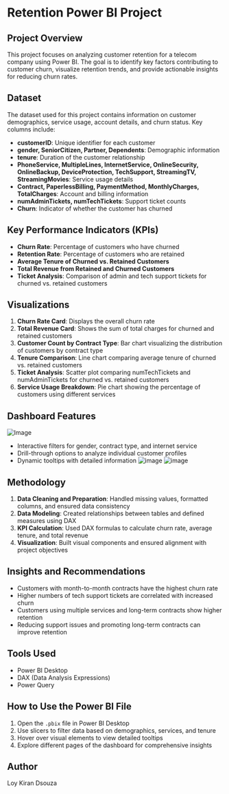 # Retention Power BI Project

## Project Overview

This project focuses on analyzing customer retention for a telecom company using Power BI. The goal is to identify key factors contributing to customer churn, visualize retention trends, and provide actionable insights for reducing churn rates.

## Dataset

The dataset used for this project contains information on customer demographics, service usage, account details, and churn status. Key columns include:

- **customerID**: Unique identifier for each customer
- **gender, SeniorCitizen, Partner, Dependents**: Demographic information
- **tenure**: Duration of the customer relationship
- **PhoneService, MultipleLines, InternetService, OnlineSecurity, OnlineBackup, DeviceProtection, TechSupport, StreamingTV, StreamingMovies**: Service usage details
- **Contract, PaperlessBilling, PaymentMethod, MonthlyCharges, TotalCharges**: Account and billing information
- **numAdminTickets, numTechTickets**: Support ticket counts
- **Churn**: Indicator of whether the customer has churned

## Key Performance Indicators (KPIs)

- **Churn Rate**: Percentage of customers who have churned
- **Retention Rate**: Percentage of customers who are retained
- **Average Tenure of Churned vs. Retained Customers**
- **Total Revenue from Retained and Churned Customers**
- **Ticket Analysis**: Comparison of admin and tech support tickets for churned vs. retained customers

## Visualizations

1. **Churn Rate Card**: Displays the overall churn rate
2. **Total Revenue Card**: Shows the sum of total charges for churned and retained customers
3. **Customer Count by Contract Type**: Bar chart visualizing the distribution of customers by contract type
4. **Tenure Comparison**: Line chart comparing average tenure of churned vs. retained customers
5. **Ticket Analysis**: Scatter plot comparing numTechTickets and numAdminTickets for churned vs. retained customers
6. **Service Usage Breakdown**: Pie chart showing the percentage of customers using different services

## Dashboard Features
![Image](https://github.com/user-attachments/assets/fab25817-692b-4968-a21a-feaf2888c2b5)
- Interactive filters for gender, contract type, and internet service
- Drill-through options to analyze individual customer profiles
- Dynamic tooltips with detailed information
![image](https://github.com/user-attachments/assets/9b6717eb-468d-4e30-ad3f-1993af6329ca)
![image](https://github.com/user-attachments/assets/17260e32-05b5-4cf4-b01a-92d443c44ae5)


## Methodology

1. **Data Cleaning and Preparation**: Handled missing values, formatted columns, and ensured data consistency
2. **Data Modeling**: Created relationships between tables and defined measures using DAX
3. **KPI Calculation**: Used DAX formulas to calculate churn rate, average tenure, and total revenue
4. **Visualization**: Built visual components and ensured alignment with project objectives

## Insights and Recommendations

- Customers with month-to-month contracts have the highest churn rate
- Higher numbers of tech support tickets are correlated with increased churn
- Customers using multiple services and long-term contracts show higher retention
- Reducing support issues and promoting long-term contracts can improve retention

## Tools Used

- Power BI Desktop
- DAX (Data Analysis Expressions)
- Power Query

## How to Use the Power BI File

1. Open the `.pbix` file in Power BI Desktop
2. Use slicers to filter data based on demographics, services, and tenure
3. Hover over visual elements to view detailed tooltips
4. Explore different pages of the dashboard for comprehensive insights

## Author

Loy Kiran Dsouza



